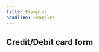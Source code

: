 ```yaml
---
title: Examples
headline: Examples
---
```


## Credit/Debit card form

<script async src="//jsfiddle.net/ka4r3ox2/15/embed/"></script>